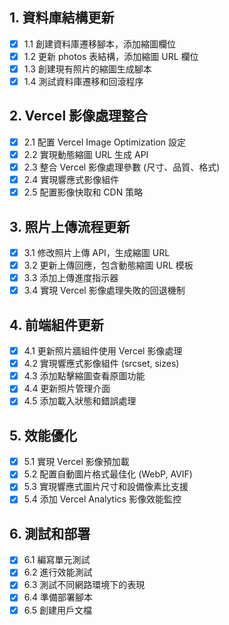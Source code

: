 ## 1. 資料庫結構更新
- [x] 1.1 創建資料庫遷移腳本，添加縮圖欄位
- [x] 1.2 更新 photos 表結構，添加縮圖 URL 欄位
- [x] 1.3 創建現有照片的縮圖生成腳本
- [x] 1.4 測試資料庫遷移和回滾程序

## 2. Vercel 影像處理整合
- [x] 2.1 配置 Vercel Image Optimization 設定
- [x] 2.2 實現動態縮圖 URL 生成 API
- [x] 2.3 整合 Vercel 影像處理參數 (尺寸、品質、格式)
- [x] 2.4 實現響應式影像組件
- [x] 2.5 配置影像快取和 CDN 策略

## 3. 照片上傳流程更新
- [x] 3.1 修改照片上傳 API，生成縮圖 URL
- [x] 3.2 更新上傳回應，包含動態縮圖 URL 模板
- [x] 3.3 添加上傳進度指示器
- [x] 3.4 實現 Vercel 影像處理失敗的回退機制

## 4. 前端組件更新
- [x] 4.1 更新照片牆組件使用 Vercel 影像處理
- [x] 4.2 實現響應式影像組件 (srcset, sizes)
- [x] 4.3 添加點擊縮圖查看原圖功能
- [x] 4.4 更新照片管理介面
- [x] 4.5 添加載入狀態和錯誤處理

## 5. 效能優化
- [x] 5.1 實現 Vercel 影像預加載
- [x] 5.2 配置自動圖片格式最佳化 (WebP, AVIF)
- [x] 5.3 實現響應式圖片尺寸和設備像素比支援
- [x] 5.4 添加 Vercel Analytics 影像效能監控

## 6. 測試和部署
- [x] 6.1 編寫單元測試
- [x] 6.2 進行效能測試
- [x] 6.3 測試不同網路環境下的表現
- [x] 6.4 準備部署腳本
- [x] 6.5 創建用戶文檔